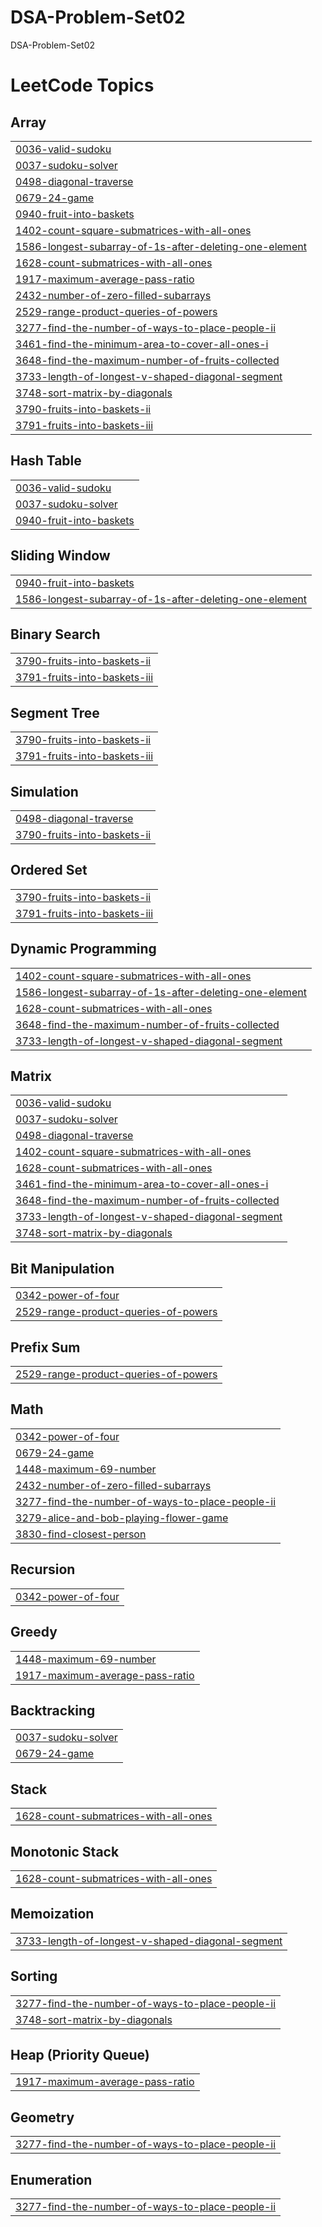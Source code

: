 # DSA-Problem-Set02
DSA-Problem-Set02

<!---LeetCode Topics Start-->
# LeetCode Topics
## Array
|  |
| ------- |
| [0036-valid-sudoku](https://github.com/vinaygautam93/DSA-Problem-Set02/tree/master/0036-valid-sudoku) |
| [0037-sudoku-solver](https://github.com/vinaygautam93/DSA-Problem-Set02/tree/master/0037-sudoku-solver) |
| [0498-diagonal-traverse](https://github.com/vinaygautam93/DSA-Problem-Set02/tree/master/0498-diagonal-traverse) |
| [0679-24-game](https://github.com/vinaygautam93/DSA-Problem-Set02/tree/master/0679-24-game) |
| [0940-fruit-into-baskets](https://github.com/vinaygautam93/DSA-Problem-Set02/tree/master/0940-fruit-into-baskets) |
| [1402-count-square-submatrices-with-all-ones](https://github.com/vinaygautam93/DSA-Problem-Set02/tree/master/1402-count-square-submatrices-with-all-ones) |
| [1586-longest-subarray-of-1s-after-deleting-one-element](https://github.com/vinaygautam93/DSA-Problem-Set02/tree/master/1586-longest-subarray-of-1s-after-deleting-one-element) |
| [1628-count-submatrices-with-all-ones](https://github.com/vinaygautam93/DSA-Problem-Set02/tree/master/1628-count-submatrices-with-all-ones) |
| [1917-maximum-average-pass-ratio](https://github.com/vinaygautam93/DSA-Problem-Set02/tree/master/1917-maximum-average-pass-ratio) |
| [2432-number-of-zero-filled-subarrays](https://github.com/vinaygautam93/DSA-Problem-Set02/tree/master/2432-number-of-zero-filled-subarrays) |
| [2529-range-product-queries-of-powers](https://github.com/vinaygautam93/DSA-Problem-Set02/tree/master/2529-range-product-queries-of-powers) |
| [3277-find-the-number-of-ways-to-place-people-ii](https://github.com/vinaygautam93/DSA-Problem-Set02/tree/master/3277-find-the-number-of-ways-to-place-people-ii) |
| [3461-find-the-minimum-area-to-cover-all-ones-i](https://github.com/vinaygautam93/DSA-Problem-Set02/tree/master/3461-find-the-minimum-area-to-cover-all-ones-i) |
| [3648-find-the-maximum-number-of-fruits-collected](https://github.com/vinaygautam93/DSA-Problem-Set02/tree/master/3648-find-the-maximum-number-of-fruits-collected) |
| [3733-length-of-longest-v-shaped-diagonal-segment](https://github.com/vinaygautam93/DSA-Problem-Set02/tree/master/3733-length-of-longest-v-shaped-diagonal-segment) |
| [3748-sort-matrix-by-diagonals](https://github.com/vinaygautam93/DSA-Problem-Set02/tree/master/3748-sort-matrix-by-diagonals) |
| [3790-fruits-into-baskets-ii](https://github.com/vinaygautam93/DSA-Problem-Set02/tree/master/3790-fruits-into-baskets-ii) |
| [3791-fruits-into-baskets-iii](https://github.com/vinaygautam93/DSA-Problem-Set02/tree/master/3791-fruits-into-baskets-iii) |
## Hash Table
|  |
| ------- |
| [0036-valid-sudoku](https://github.com/vinaygautam93/DSA-Problem-Set02/tree/master/0036-valid-sudoku) |
| [0037-sudoku-solver](https://github.com/vinaygautam93/DSA-Problem-Set02/tree/master/0037-sudoku-solver) |
| [0940-fruit-into-baskets](https://github.com/vinaygautam93/DSA-Problem-Set02/tree/master/0940-fruit-into-baskets) |
## Sliding Window
|  |
| ------- |
| [0940-fruit-into-baskets](https://github.com/vinaygautam93/DSA-Problem-Set02/tree/master/0940-fruit-into-baskets) |
| [1586-longest-subarray-of-1s-after-deleting-one-element](https://github.com/vinaygautam93/DSA-Problem-Set02/tree/master/1586-longest-subarray-of-1s-after-deleting-one-element) |
## Binary Search
|  |
| ------- |
| [3790-fruits-into-baskets-ii](https://github.com/vinaygautam93/DSA-Problem-Set02/tree/master/3790-fruits-into-baskets-ii) |
| [3791-fruits-into-baskets-iii](https://github.com/vinaygautam93/DSA-Problem-Set02/tree/master/3791-fruits-into-baskets-iii) |
## Segment Tree
|  |
| ------- |
| [3790-fruits-into-baskets-ii](https://github.com/vinaygautam93/DSA-Problem-Set02/tree/master/3790-fruits-into-baskets-ii) |
| [3791-fruits-into-baskets-iii](https://github.com/vinaygautam93/DSA-Problem-Set02/tree/master/3791-fruits-into-baskets-iii) |
## Simulation
|  |
| ------- |
| [0498-diagonal-traverse](https://github.com/vinaygautam93/DSA-Problem-Set02/tree/master/0498-diagonal-traverse) |
| [3790-fruits-into-baskets-ii](https://github.com/vinaygautam93/DSA-Problem-Set02/tree/master/3790-fruits-into-baskets-ii) |
## Ordered Set
|  |
| ------- |
| [3790-fruits-into-baskets-ii](https://github.com/vinaygautam93/DSA-Problem-Set02/tree/master/3790-fruits-into-baskets-ii) |
| [3791-fruits-into-baskets-iii](https://github.com/vinaygautam93/DSA-Problem-Set02/tree/master/3791-fruits-into-baskets-iii) |
## Dynamic Programming
|  |
| ------- |
| [1402-count-square-submatrices-with-all-ones](https://github.com/vinaygautam93/DSA-Problem-Set02/tree/master/1402-count-square-submatrices-with-all-ones) |
| [1586-longest-subarray-of-1s-after-deleting-one-element](https://github.com/vinaygautam93/DSA-Problem-Set02/tree/master/1586-longest-subarray-of-1s-after-deleting-one-element) |
| [1628-count-submatrices-with-all-ones](https://github.com/vinaygautam93/DSA-Problem-Set02/tree/master/1628-count-submatrices-with-all-ones) |
| [3648-find-the-maximum-number-of-fruits-collected](https://github.com/vinaygautam93/DSA-Problem-Set02/tree/master/3648-find-the-maximum-number-of-fruits-collected) |
| [3733-length-of-longest-v-shaped-diagonal-segment](https://github.com/vinaygautam93/DSA-Problem-Set02/tree/master/3733-length-of-longest-v-shaped-diagonal-segment) |
## Matrix
|  |
| ------- |
| [0036-valid-sudoku](https://github.com/vinaygautam93/DSA-Problem-Set02/tree/master/0036-valid-sudoku) |
| [0037-sudoku-solver](https://github.com/vinaygautam93/DSA-Problem-Set02/tree/master/0037-sudoku-solver) |
| [0498-diagonal-traverse](https://github.com/vinaygautam93/DSA-Problem-Set02/tree/master/0498-diagonal-traverse) |
| [1402-count-square-submatrices-with-all-ones](https://github.com/vinaygautam93/DSA-Problem-Set02/tree/master/1402-count-square-submatrices-with-all-ones) |
| [1628-count-submatrices-with-all-ones](https://github.com/vinaygautam93/DSA-Problem-Set02/tree/master/1628-count-submatrices-with-all-ones) |
| [3461-find-the-minimum-area-to-cover-all-ones-i](https://github.com/vinaygautam93/DSA-Problem-Set02/tree/master/3461-find-the-minimum-area-to-cover-all-ones-i) |
| [3648-find-the-maximum-number-of-fruits-collected](https://github.com/vinaygautam93/DSA-Problem-Set02/tree/master/3648-find-the-maximum-number-of-fruits-collected) |
| [3733-length-of-longest-v-shaped-diagonal-segment](https://github.com/vinaygautam93/DSA-Problem-Set02/tree/master/3733-length-of-longest-v-shaped-diagonal-segment) |
| [3748-sort-matrix-by-diagonals](https://github.com/vinaygautam93/DSA-Problem-Set02/tree/master/3748-sort-matrix-by-diagonals) |
## Bit Manipulation
|  |
| ------- |
| [0342-power-of-four](https://github.com/vinaygautam93/DSA-Problem-Set02/tree/master/0342-power-of-four) |
| [2529-range-product-queries-of-powers](https://github.com/vinaygautam93/DSA-Problem-Set02/tree/master/2529-range-product-queries-of-powers) |
## Prefix Sum
|  |
| ------- |
| [2529-range-product-queries-of-powers](https://github.com/vinaygautam93/DSA-Problem-Set02/tree/master/2529-range-product-queries-of-powers) |
## Math
|  |
| ------- |
| [0342-power-of-four](https://github.com/vinaygautam93/DSA-Problem-Set02/tree/master/0342-power-of-four) |
| [0679-24-game](https://github.com/vinaygautam93/DSA-Problem-Set02/tree/master/0679-24-game) |
| [1448-maximum-69-number](https://github.com/vinaygautam93/DSA-Problem-Set02/tree/master/1448-maximum-69-number) |
| [2432-number-of-zero-filled-subarrays](https://github.com/vinaygautam93/DSA-Problem-Set02/tree/master/2432-number-of-zero-filled-subarrays) |
| [3277-find-the-number-of-ways-to-place-people-ii](https://github.com/vinaygautam93/DSA-Problem-Set02/tree/master/3277-find-the-number-of-ways-to-place-people-ii) |
| [3279-alice-and-bob-playing-flower-game](https://github.com/vinaygautam93/DSA-Problem-Set02/tree/master/3279-alice-and-bob-playing-flower-game) |
| [3830-find-closest-person](https://github.com/vinaygautam93/DSA-Problem-Set02/tree/master/3830-find-closest-person) |
## Recursion
|  |
| ------- |
| [0342-power-of-four](https://github.com/vinaygautam93/DSA-Problem-Set02/tree/master/0342-power-of-four) |
## Greedy
|  |
| ------- |
| [1448-maximum-69-number](https://github.com/vinaygautam93/DSA-Problem-Set02/tree/master/1448-maximum-69-number) |
| [1917-maximum-average-pass-ratio](https://github.com/vinaygautam93/DSA-Problem-Set02/tree/master/1917-maximum-average-pass-ratio) |
## Backtracking
|  |
| ------- |
| [0037-sudoku-solver](https://github.com/vinaygautam93/DSA-Problem-Set02/tree/master/0037-sudoku-solver) |
| [0679-24-game](https://github.com/vinaygautam93/DSA-Problem-Set02/tree/master/0679-24-game) |
## Stack
|  |
| ------- |
| [1628-count-submatrices-with-all-ones](https://github.com/vinaygautam93/DSA-Problem-Set02/tree/master/1628-count-submatrices-with-all-ones) |
## Monotonic Stack
|  |
| ------- |
| [1628-count-submatrices-with-all-ones](https://github.com/vinaygautam93/DSA-Problem-Set02/tree/master/1628-count-submatrices-with-all-ones) |
## Memoization
|  |
| ------- |
| [3733-length-of-longest-v-shaped-diagonal-segment](https://github.com/vinaygautam93/DSA-Problem-Set02/tree/master/3733-length-of-longest-v-shaped-diagonal-segment) |
## Sorting
|  |
| ------- |
| [3277-find-the-number-of-ways-to-place-people-ii](https://github.com/vinaygautam93/DSA-Problem-Set02/tree/master/3277-find-the-number-of-ways-to-place-people-ii) |
| [3748-sort-matrix-by-diagonals](https://github.com/vinaygautam93/DSA-Problem-Set02/tree/master/3748-sort-matrix-by-diagonals) |
## Heap (Priority Queue)
|  |
| ------- |
| [1917-maximum-average-pass-ratio](https://github.com/vinaygautam93/DSA-Problem-Set02/tree/master/1917-maximum-average-pass-ratio) |
## Geometry
|  |
| ------- |
| [3277-find-the-number-of-ways-to-place-people-ii](https://github.com/vinaygautam93/DSA-Problem-Set02/tree/master/3277-find-the-number-of-ways-to-place-people-ii) |
## Enumeration
|  |
| ------- |
| [3277-find-the-number-of-ways-to-place-people-ii](https://github.com/vinaygautam93/DSA-Problem-Set02/tree/master/3277-find-the-number-of-ways-to-place-people-ii) |
<!---LeetCode Topics End-->